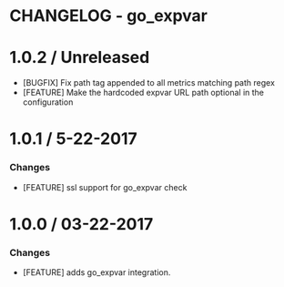 # CHANGELOG - go_expvar

1.0.2 / Unreleased
==================

* [BUGFIX] Fix path tag appended to all metrics matching path regex
* [FEATURE] Make the hardcoded expvar URL path optional in the configuration

1.0.1 / 5-22-2017
==================

### Changes

* [FEATURE] ssl support for go_expvar check

1.0.0 / 03-22-2017
==================

### Changes

* [FEATURE] adds go_expvar integration.

